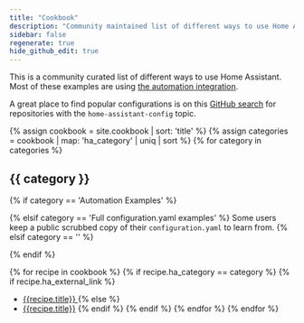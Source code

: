 ```yaml
---
title: "Cookbook"
description: "Community maintained list of different ways to use Home Assistant."
sidebar: false
regenerate: true
hide_github_edit: true
---
```


This is a community curated list of different ways to use Home Assistant. Most
of these examples are using [the automation integration][automations].

<div class='note'>

A great place to find popular configurations is on this
[GitHub search][github-search] for repositories with the
`home-assistant-config` topic.

</div>

[automations]: /getting-started/automation/
[github-search]: https://github.com/search?q=topic%3Ahome-assistant-config&type=Repositories

{% assign cookbook = site.cookbook | sort: 'title' %}
{% assign categories = cookbook | map: 'ha_category' | uniq | sort %}
{% for category in categories %}
## {{ category }}

  {% if category == 'Automation Examples' %}

  {% elsif category == 'Full configuration.yaml examples' %}
Some users keep a public scrubbed copy of their `configuration.yaml` to learn from.
  {% elsif category == '' %}

  {% endif %}

  {% for recipe in cookbook %}
    {% if recipe.ha_category == category %}
      {% if recipe.ha_external_link %}
  * [{{recipe.title}} <i class="icon-external-link"></i>]({{recipe.ha_external_link}})
      {% else %}
  * [{{recipe.title}}]({{recipe.url}})
      {% endif %}
    {% endif %}
  {% endfor %}
{% endfor %}
